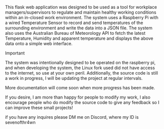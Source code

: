 This flask web application was designed to be used as a tool for workplace managers/supervisors to regulate and maintain healthy working conditions within an in-closed work environment. The system uses a Raspberry Pi with a wired Temperature Sensor to record and send temperatures of the surrounding environment and write the data into a JSON file. The system also uses the Australian Bureau of Meteorology API to fetch the latest Temperature, Humidity and apparent temperature and displays the above data onto a simple web interface. 

> [!IMPORTANT]
> The system was intentionally designed to be operated on the raspberry pi, and when developing the system, the Linux fork used did not have access to the internet, so use at your own peril. Additionally, the source code is still a work in progress, I will be updating the project at regular intervals.

More documentation will come soon when more progress has been made.

If you desire, I am more than happy for people to modify my work, I also encourage people who do modify the source code to give any feedback so I can improve these small projects!

if you have any inquires please DM me on Discord, where my ID is sevenofthr4wn




